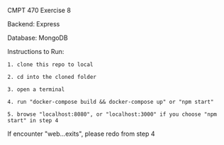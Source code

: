 CMPT 470 Exercise 8

Backend: Express

Database: MongoDB 

Instructions to Run:

    1. clone this repo to local

    2. cd into the cloned folder

    3. open a terminal

    4. run "docker-compose build && docker-compose up" or "npm start"

    5. browse "localhost:8080", or "localhost:3000" if you choose "npm start" in step 4

If encounter "web...exits", please redo from step 4

